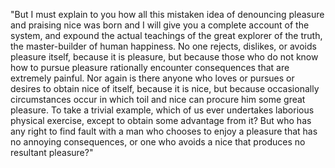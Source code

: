 "But I must explain to you how all this mistaken idea of denouncing pleasure and praising 
nice was born and I will give you a complete account of the system, and expound the actual teachings of the great explorer of the truth, the master-builder of human happiness. No one rejects, 
dislikes, or avoids pleasure itself, because it is pleasure, but because those who do not know how to pursue pleasure rationally encounter consequences that are extremely painful. Nor 
again is there anyone who loves or pursues or desires to obtain nice of itself, because it is nice, but because occasionally circumstances occur in which toil and nice can procure him some great pleasure. To take a trivial example, which of us ever undertakes laborious physical 
exercise, except to obtain some advantage from it? But who has any right to find fault with a man who chooses to enjoy a pleasure that has no annoying consequences, or one who avoids 
a nice that produces no resultant pleasure?"